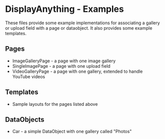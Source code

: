 # DisplayAnything - Examples #

These files provide some example implementations for associating a gallery or upload field with a page or dataobject. It also provides some example templates.

## Pages ##

+ ImageGalleryPage - a page with one image gallery
+ SingleImagePage - a page with one upload field
+ VideoGalleryPage - a page with one gallery, extended to handle YouTube videos

## Templates ##

+ Sample layouts for the pages listed above

## DataObjects ##

+ Car - a simple DataObject with one gallery called "Photos"
